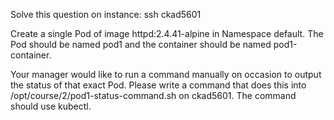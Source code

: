 Solve this question on instance: ssh ckad5601

Create a single Pod of image httpd:2.4.41-alpine in Namespace default.
The Pod should be named pod1 and the container should be named pod1-container.

Your manager would like to run a command manually on occasion to output the status of that exact Pod.
Please write a command that does this into /opt/course/2/pod1-status-command.sh on ckad5601.
The command should use kubectl.

